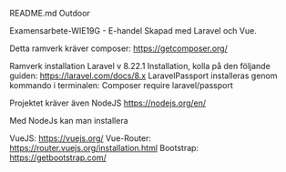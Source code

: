 README.md
Outdoor

Examensarbete-WIE19G - E-handel Skapad med Laravel och Vue.

Detta ramverk kräver composer: https://getcomposer.org/

Ramverk installation
Laravel v 8.22.1
Installation, kolla på den följande guiden: https://laravel.com/docs/8.x
LaravelPassport installeras genom kommando i terminalen:
Composer require laravel/passport

Projektet kräver även NodeJS
https://nodejs.org/en/

Med NodeJs kan man installera 

VueJS: https://vuejs.org/ 
Vue-Router: https://router.vuejs.org/installation.html
Bootstrap: https://getbootstrap.com/ 
